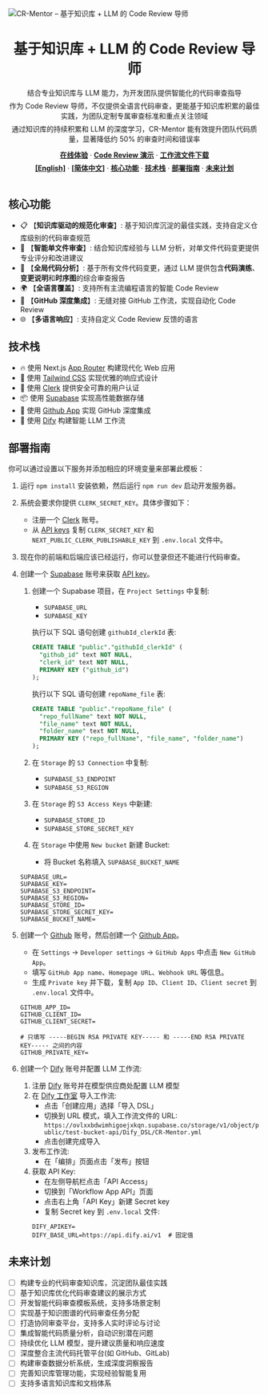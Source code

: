 <div>
  <img alt="CR-Mentor – 基于知识库 + LLM 的 Code Review 导师" src="https://ovlxxbdwimhigoejxkqn.supabase.co/storage/v1/object/public/test-bucket-api/Dify_DSL/en-homePage.png">
  <h1 align="center">基于知识库 + LLM 的 Code Review 导师</h1>
</div>

<div align="center">
  <div>
    结合专业知识库与 LLM 能力，为开发团队提供智能化的代码审查指导
  </div>
  <div style="margin-top: 6px;">
    作为 Code Review 导师，不仅提供全语言代码审查，更能基于知识库积累的最佳实践，为团队定制专属审查标准和重点关注领域
  </div>
  <div style="margin-top: 6px;">
    通过知识库的持续积累和 LLM 的深度学习，CR-Mentor 能有效提升团队代码质量，显著降低约 50% 的审查时间和错误率
  </div>
</div>

<div align="center" style="margin-top: 12px;">
  <a href="https://cr-mentor.top/"><strong>在线体验</strong></a> ·
  <a href="https://github.com/Gijela/CR-Mentor/pull/6"><strong>Code Review 演示</strong></a> ·
  <a href="https://ovlxxbdwimhigoejxkqn.supabase.co/storage/v1/object/public/test-bucket-api/Dify_DSL/CR-Mentor.yml"><strong>工作流文件下载</strong></a>
</div>

<div align="center" style="margin-top: 6px;">
  <a href="README.md"><strong>[English]</strong></a> ·
  <a href="README-zh.md"><strong>[简体中文]</strong></a> ·
  <a href="#核心功能"><strong>核心功能</strong></a> ·
  <a href="#技术栈"><strong>技术栈</strong></a> ·
  <a href="#部署指南"><strong>部署指南</strong></a> ·
  <a href="#未来计划"><strong>未来计划</strong></a>
</div>
<br/>

## 核心功能

- 📋 【**知识库驱动的规范化审查**】: 基于知识库沉淀的最佳实践，支持自定义仓库级别的代码审查规范
- 🤖 【**智能单文件审查**】: 结合知识库经验与 LLM 分析，对单文件代码变更提供专业评分和改进建议
- 🚀 【**全局代码分析**】: 基于所有文件代码变更，通过 LLM 提供包含**代码演练**、**变更说明**和**时序图**的综合审查报告
- 🌍 【**全语言覆盖**】: 支持所有主流编程语言的智能 Code Review
- 🔄 【**GitHub 深度集成**】: 无缝对接 GitHub 工作流，实现自动化 Code Review
- 🌐 【**多语言响应**】: 支持自定义 Code Review 反馈的语言

## 技术栈

- 🔥 使用 Next.js [App Router](https://nextjs.org/docs/app) 构建现代化 Web 应用
- 🎨 使用 [Tailwind CSS](https://tailwindcss.com/) 实现优雅的响应式设计
- 🔐 使用 [Clerk](https://clerk.dev/) 提供安全可靠的用户认证
- 📦 使用 [Supabase](https://supabase.com/) 实现高性能数据存储
- 🔗 使用 [Github App](https://github.com/apps/cr-mentor) 实现 GitHub 深度集成
- 🧠 使用 [Dify](https://dify.ai/) 构建智能 LLM 工作流

## 部署指南
你可以通过设置以下服务并添加相应的环境变量来部署此模板：

1. 运行 `npm install` 安装依赖，然后运行 `npm run dev` 启动开发服务器。

2. 系统会要求你提供 `CLERK_SECRET_KEY`。具体步骤如下：
   - 注册一个 [Clerk](https://clerk.dev) 账号。
   - 从 [API keys](https://dashboard.clerk.com/last-active?path=api-keys) 复制 `CLERK_SECRET_KEY` 和 `NEXT_PUBLIC_CLERK_PUBLISHABLE_KEY` 到 `.env.local` 文件中。

3. 现在你的前端和后端应该已经运行，你可以登录但还不能进行代码审查。

4. 创建一个 [Supabase](https://supabase.com) 账号来获取 [API key](https://supabase.com/dashboard/project/_/settings/api)。
   1. 创建一个 Supabase 项目，在 `Project Settings` 中复制:
      - `SUPABASE_URL`
      - `SUPABASE_KEY`
      
      执行以下 SQL 语句创建 `githubId_clerkId` 表:
      ```sql
      CREATE TABLE "public"."githubId_clerkId" (
        "github_id" text NOT NULL,
        "clerk_id" text NOT NULL,
        PRIMARY KEY ("github_id")
      );
      ```
      执行以下 SQL 语句创建 `repoName_file` 表:
      ```sql
      CREATE TABLE "public"."repoName_file" (
        "repo_fullName" text NOT NULL,
        "file_name" text NOT NULL,
        "folder_name" text NOT NULL,
        PRIMARY KEY ("repo_fullName", "file_name", "folder_name")
      );
      ```

   
   2. 在 `Storage` 的 `S3 Connection` 中复制:
      - `SUPABASE_S3_ENDPOINT`  
      - `SUPABASE_S3_REGION`
   
   3. 在 `Storage` 的 `S3 Access Keys` 中新建:
      - `SUPABASE_STORE_ID`
      - `SUPABASE_STORE_SECRET_KEY`
   
   4. 在 `Storage` 中使用 `New bucket` 新建 Bucket:
      - 将 Bucket 名称填入 `SUPABASE_BUCKET_NAME`

   ```
   SUPABASE_URL=
   SUPABASE_KEY=
   SUPABASE_S3_ENDPOINT=
   SUPABASE_S3_REGION=
   SUPABASE_STORE_ID=
   SUPABASE_STORE_SECRET_KEY=
   SUPABASE_BUCKET_NAME=
   ```

5. 创建一个 [Github](https://github.com) 账号，然后创建一个 [Github App](https://github.com/settings/applications/new)。
   - 在 `Settings` -> `Developer settings` -> `GitHub Apps` 中点击 `New GitHub App`。
   - 填写 `GitHub App name`、`Homepage URL`、`Webhook URL` 等信息。
   - 生成 `Private key` 并下载，复制 `App ID`、`Client ID`、`Client secret` 到 `.env.local` 文件中。
   ```
   GITHUB_APP_ID=
   GITHUB_CLIENT_ID=
   GITHUB_CLIENT_SECRET=

   # 只填写 -----BEGIN RSA PRIVATE KEY----- 和 -----END RSA PRIVATE KEY----- 之间的内容
   GITHUB_PRIVATE_KEY= 
   ```
   
6. 创建一个 [Dify](https://dify.ai/) 账号并配置 LLM 工作流:
   1. 注册 [Dify](https://dify.ai/) 账号并在模型供应商处配置 LLM 模型
   2. 在 [Dify 工作室](https://cloud.dify.ai/apps?category=workflow) 导入工作流:
      - 点击「创建应用」选择「导入 DSL」
      - 切换到 URL 模式，填入工作流文件的 URL: `https://ovlxxbdwimhigoejxkqn.supabase.co/storage/v1/object/public/test-bucket-api/Dify_DSL/CR-Mentor.yml`
      - 点击创建完成导入
   3. 发布工作流:
      - 在「编排」页面点击「发布」按钮
   4. 获取 API Key:
      - 在左侧导航栏点击「API Access」
      - 切换到「Workflow App API」页面
      - 点击右上角「API Key」新建 Secret key
      - 复制 Secret key 到 `.env.local` 文件:
      ```
      DIFY_APIKEY=
      DIFY_BASE_URL=https://api.dify.ai/v1  # 固定值
      ```


## 未来计划

- [ ] 构建专业的代码审查知识库，沉淀团队最佳实践
- [ ] 基于知识库优化代码审查建议的展示方式
- [ ] 开发智能代码审查模板系统，支持多场景定制
- [ ] 实现基于知识图谱的代码审查任务分配
- [ ] 打造协同审查平台，支持多人实时评论与讨论
- [ ] 集成智能代码质量分析，自动识别潜在问题
- [ ] 持续优化 LLM 模型，提升建议质量和响应速度
- [ ] 深度整合主流代码托管平台(如 GitHub、GitLab)
- [ ] 构建审查数据分析系统，生成深度洞察报告
- [ ] 完善知识库管理功能，实现经验智能复用
- [ ] 支持多语言知识库和文档体系
